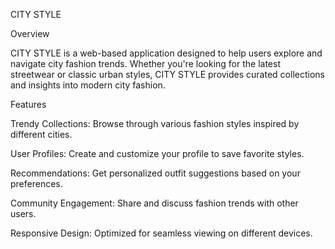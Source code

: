 CITY STYLE

Overview

CITY STYLE is a web-based application designed to help users explore and navigate city fashion trends. Whether you're looking for the latest streetwear or classic urban styles, CITY STYLE provides curated collections and insights into modern city fashion.

Features

Trendy Collections: Browse through various fashion styles inspired by different cities.

User Profiles: Create and customize your profile to save favorite styles.

Recommendations: Get personalized outfit suggestions based on your preferences.

Community Engagement: Share and discuss fashion trends with other users.

Responsive Design: Optimized for seamless viewing on different devices.
